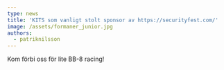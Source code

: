 ```yaml
---
type: news
title: 'KITS som vanligt stolt sponsor av https://securityfest.com/'
image: /assets/formaner_junior.jpg
authors:
  - patriknilsson
---
```

Kom förbi oss för lite BB-8 racing!
